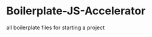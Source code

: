 Boilerplate-JS-Accelerator
==========================

all boilerplate files for starting a project
